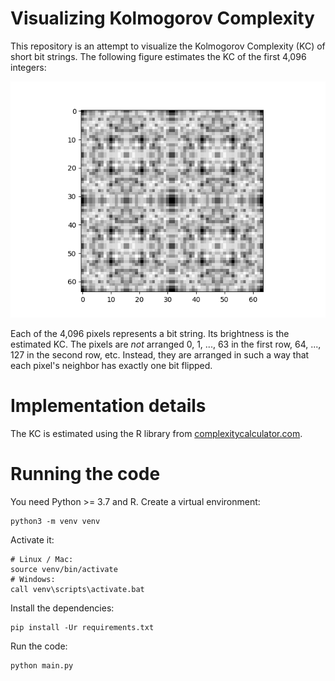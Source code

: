 # Visualizing Kolmogorov Complexity

This repository is an attempt to visualize the Kolmogorov Complexity (KC) of short
bit strings. The following figure estimates the KC of the first 4,096 integers:

![Kolmogorov Complexity plot](out/complexities-12-bits.png)

Each of the 4,096 pixels represents a bit string. Its brightness is the
estimated KC. The pixels are _not_ arranged 0, 1, ..., 63 in the first row,
64, ..., 127 in the second row, etc. Instead, they are arranged in such a way
that each pixel's neighbor has exactly one bit flipped.

# Implementation details

The KC is estimated using the R library from
[complexitycalculator.com](http://www.complexitycalculator.com/DownloadDataAndTools.html).

# Running the code

You need Python >= 3.7 and R. Create a virtual environment:

    python3 -m venv venv

Activate it:

    # Linux / Mac:
    source venv/bin/activate
    # Windows:
    call venv\scripts\activate.bat

Install the dependencies:

    pip install -Ur requirements.txt

Run the code:

    python main.py